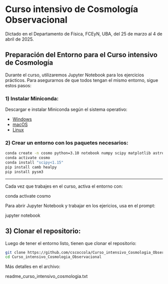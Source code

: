 # Curso intensivo de Cosmología Observacional

Dictado en el Departamento de Física, FCEyN, UBA, del 25 de marzo al 4 de abril de 2025.





## Preparación del Entorno para el Curso intensivo de Cosmología

Durante el curso, utilizaremos Jupyter Notebook para los ejercicios prácticos. Para asegurarnos de que todos tengan el mismo entorno, sigue estos pasos: 


### 1) Instalar Miniconda:

Descargar e instalar Miniconda según el sistema operativo:
  
- [Windows](https://docs.conda.io/en/latest/miniconda.html) 
- [macOS](https://docs.conda.io/en/latest/miniconda.html) 
- [Linux](https://docs.conda.io/en/latest/miniconda.html) 


### 2) Crear un entorno con los paquetes necesarios:

```bash
conda create -n cosmo python=3.10 notebook numpy scipy matplotlib astropy numba -y
conda activate cosmo
conda install "scipy<1.15"
pip install camb healpy
pip install pysm3
```


--------------------------------


Cada vez que trabajes en el curso, activa el entorno con: 

conda activate cosmo


Para abrir Jupyter Notebook y trabajar en los ejericios, usa en el prompt: 

jupyter notebook



## 3) Clonar el repositorio:

Luego de tener el entorno listo, tienen que clonar el repositorio:

```bash
git clone https://github.com/cscoccola/Curso_intensivo_Cosmologia_Observacional.git
cd Curso_intensivo_Cosmologia_Observacional
```

Más detalles en el archivo: 

readme_curso_intensivo_cosmologia.txt

